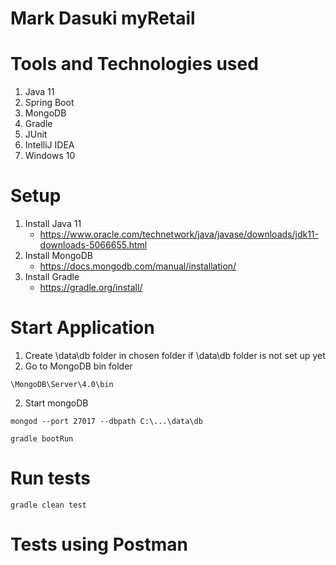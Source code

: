 # Mark Dasuki myRetail

# Tools and Technologies used
1. Java 11
2. Spring Boot
3. MongoDB
4. Gradle
5. JUnit
6. IntelliJ IDEA
7. Windows 10

# Setup
1. Install Java 11
    - https://www.oracle.com/technetwork/java/javase/downloads/jdk11-downloads-5066655.html
2. Install MongoDB
    - https://docs.mongodb.com/manual/installation/
3. Install Gradle
    - https://gradle.org/install/

# Start Application
1. Create \data\db folder in chosen folder if \data\db folder is not set up yet
2. Go to MongoDB bin folder
```
\MongoDB\Server\4.0\bin
```
2. Start mongoDB
```
mongod --port 27017 --dbpath C:\...\data\db
```

```
gradle bootRun
```

# Run tests
```
gradle clean test
```
# Tests using Postman
